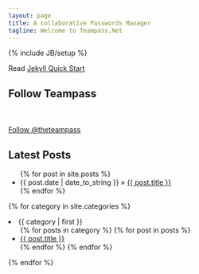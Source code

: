 ```yaml
---
layout: page
title: A collaborative Passwords Manager
tagline: Welcome to Teampass.Net
---
```

{% include JB/setup %}

Read [Jekyll Quick Start](http://jekyllbootstrap.com/usage/jekyll-quick-start.html)

## Follow Teampass
<div class="posts">
        <!-- FACEBOOK -->
        <div id="fb-root"></div>
        <script>(function(d, s, id) {
                var js, fjs = d.getElementsByTagName(s)[0];
                if (d.getElementById(id)) return;
                js = d.createElement(s); js.id = id;
                js.src = "//connect.facebook.net/fr_FR/all.js#xfbml=1&appId=244629032269611";
                fjs.parentNode.insertBefore(js, fjs);
        }(document, 'script', 'facebook-jssdk'));</script>
        <div class="fb-like-box" data-href="http://www.facebook.com/pages/TeamPass-Passwords-for-Teams/163627833721400" data-width="600" data-show-faces="true"
data-header="false" data-stream="false" data-show-border="false"></div>
        <br /><br />
        <!-- TWITTER -->
        <a href="https://twitter.com/TheTeamPass" class="twitter-follow-button" data-show-count="true" data-lang="en" data-size="large">Follow @theteampass</a>
        <script>!function(d,s,id){var js,fjs=d.getElementsByTagName(s)[0];if(!d.getElementById(id)){js=d.createElement(s);js.id=id;js.src="//platform.twitter.com/widgets.js";fjs.parentNode.insertBefore(js,fjs);}}(document,"script","twitter-wjs");</script>
</div>

## Latest Posts

<ul class="posts">
  {% for post in site.posts %}
    <li><span>{{ post.date | date_to_string }}</span> &raquo; <a href="{{ BASE_PATH }}{{ post.url }}">{{ post.title }}</a></li>
  {% endfor %}
</ul>


{% for category in site.categories %}
  <li><a name="{{ category | first }}">{{ category | first }}</a>
    <ul>
    {% for posts in category %}
      {% for post in posts %}
        <li><a href="{{ post.url }}">{{ post.title }}</a></li>
      {% endfor %}
    {% endfor %}
    </ul>
  </li>
{% endfor %}



<div class="posts">
<br /><br />
</div>



